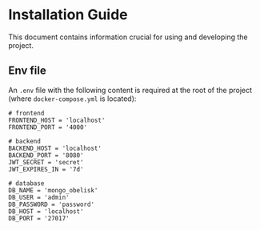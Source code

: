 # Installation Guide

This document contains information crucial for using and developing the project.

## Env file

An `.env` file with the following content is required at the root of the project (where `docker-compose.yml` is located): 

```
# frontend
FRONTEND_HOST = 'localhost'
FRONTEND_PORT = '4000'

# backend
BACKEND_HOST = 'localhost'
BACKEND_PORT = '8080'
JWT_SECRET = 'secret'
JWT_EXPIRES_IN = '7d'

# database
DB_NAME = 'mongo_obelisk'
DB_USER = 'admin'
DB_PASSWORD = 'password'
DB_HOST = 'localhost'
DB_PORT = '27017'
```
